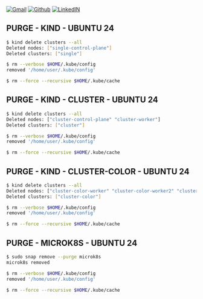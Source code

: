 [![Gmail](avatar.webp "ghislain.bernard@gmail.com")](mailto:ghislain.bernard@gmail.com) [![Github](github.webp "ghislain-bernard")](https://github.com/ghislain-bernard) [![LinkedIN](linkedin.webp "ghislain-bernard")](https://www.linkedin.com/in/ghislain-bernard)

## PURGE - KIND - UBUNTU 24

```bash
$ kind delete clusters --all
Deleted nodes: ["single-control-plane"]
Deleted clusters: ["single"]

$ rm --verbose $HOME/.kube/config
removed '/home/user/.kube/config'

$ rm --force --recursive $HOME/.kube/cache

```

## PURGE - KIND - CLUSTER - UBUNTU 24

```bash
$ kind delete clusters --all
Deleted nodes: ["cluster-control-plane" "cluster-worker"]
Deleted clusters: ["cluster"]

$ rm --verbose $HOME/.kube/config
removed '/home/user/.kube/config'

$ rm --force --recursive $HOME/.kube/cache

```

## PURGE - KIND - CLUSTER-COLOR - UBUNTU 24

```bash
$ kind delete clusters --all
Deleted nodes: ["cluster-color-worker" "cluster-color-worker2" "cluster-color-control-plane" "cluster-color-worker3"]
Deleted clusters: ["cluster-color"]

$ rm --verbose $HOME/.kube/config
removed '/home/user/.kube/config'

$ rm --force --recursive $HOME/.kube/cache

```

## PURGE - MICROK8S - UBUNTU 24

```bash
$ sudo snap remove --purge microk8s
microk8s removed

$ rm --verbose $HOME/.kube/config
removed '/home/user/.kube/config'

$ rm --force --recursive $HOME/.kube/cache

```
